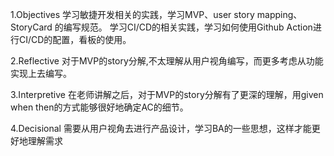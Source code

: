 1.Objectives
学习敏捷开发相关的实践，学习MVP、user story mapping、StoryCard 的编写规范。
学习CI/CD的相关实践，学习如何使用Github Action进行CI/CD的配置，看板的使用。

2.Reflective
对于MVP的story分解,不太理解从用户视角编写，而更多考虑从功能实现上去编写。

3.Interpretive
在老师讲解之后，对于MVP的story分解有了更深的理解，用given when then的方式能够很好地确定AC的细节。

4.Decisional
需要从用户视角去进行产品设计，学习BA的一些思想，这样才能更好地理解需求